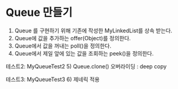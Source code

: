 # Queue 만들기

1) Queue 를 구현하기 위해 기존에 작성한 MyLinkedList를 상속 받는다.
2) Queue에 값을 추가하는 offer(Object)를 정의한다.
3) Queue에서 값을 꺼내는 poll()을 정의한다.
4) Queue에서 제일 앞에 있는 값을 조회하는 peek()을 정의한다.

테스트2: MyQueueTest2
5) Queue.clone() 오버라이딩 : deep copy

테스트3: MyQueueTest3
6) 제네릭 적용

